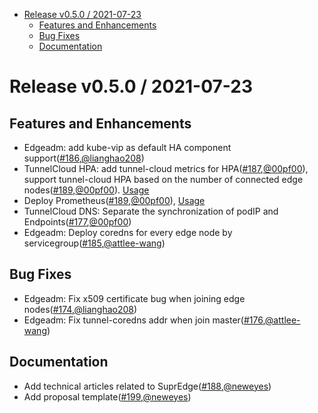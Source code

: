 - [Release v0.5.0 / 2021-07-23](#release-v050--2021-07-23)
  - [Features and Enhancements](#features-and-enhancements)
  - [Bug Fixes](#bug-fixes)
  - [Documentation](#documentation)

# Release v0.5.0 / 2021-07-23

## Features and Enhancements

* Edgeadm: add kube-vip as default HA component support([#186](https://github.com/superedge/superedge/pull/186),[@lianghao208](https://github.com/lianghao208))
* TunnelCloud HPA: add tunnel-cloud metrics for HPA([#187](https://github.com/superedge/superedge/pull/187),[@00pf00](https://github.com/00pf00)), support tunnel-cloud HPA based on the number of connected edge nodes([#189](https://github.com/superedge/superedge/pull/189),[@00pf00](https://github.com/00pf00)). [Usage](https://github.com/superedge/superedge/blob/main/docs/components/tunnel-cloud-hpa_CN.md)
* Deploy Prometheus([#189](https://github.com/superedge/superedge/pull/189),[@00pf00](https://github.com/00pf00)), [Usage](https://github.com/superedge/superedge/blob/main/docs/components/deploy-monitor_CN.md)
* TunnelCloud DNS: Separate the synchronization of podIP and Endpoints([#177](https://github.com/superedge/superedge/pull/177),[@00pf00](https://github.com/00pf00))
* Edgeadm: Deploy coredns for every edge node by servicegroup([#185](https://github.com/superedge/superedge/pull/185),[@attlee-wang](https://github.com/attlee-wang))

## Bug Fixes

* Edgeadm: Fix x509 certificate bug when joining edge nodes([#174](https://github.com/superedge/superedge/pull/174),[@lianghao208](https://github.com/lianghao208))
* Edgeadm: Fix tunnel-coredns addr when join master([#176](https://github.com/superedge/superedge/pull/176),[@attlee-wang](https://github.com/attlee-wang))




## Documentation

* Add technical articles related to SuprEdge([#188](https://github.com/superedge/superedge/pull/188),[@neweyes](https://github.com/neweyes))
* Add proposal template([#199](https://github.com/superedge/superedge/pull/199),[@neweyes](https://github.com/neweyes))
